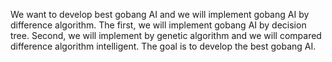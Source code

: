 We want to develop best gobang AI and we will implement gobang AI by difference algorithm. The first, we will implement gobang AI by decision tree. Second, we will implement by genetic algorithm and we will compared difference algorithm intelligent. The goal is to develop the best gobang AI.